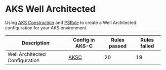 # AKS Well Architected

Using [AKS Construction](https://github.com/Azure/AKS-Construction) and [PSRule](https://azure.github.io/PSRule.Rules.Azure/) to create a Well Architected configuration for your AKS environment.

Description | Config in AKS-C | Rules passed | Rules failed
----------- | --------------- | ------------ | ------------
Well Architected Configuration| [AKSC](https://azure.github.io/AKS-Construction/?feature=defender&cluster.DefenderForContainers=true&addons.enableACRTrustPolicy=true&preset=defaultOps&deploy.deployItemKey=deployArmCli&deploy.githubrepo=https%3A%2F%2Fgithub.com%2FGordonby%2Faks-well-architected-assesment-brownfield&deploy.clusterName=brownfield&deploy.rg=AksBicepAcc-Ci-Brownfield&ops=none&secure=low&addons.monitor=aci&cluster.AksPaidSkuForSLA=true&cluster.autoscale=true) | 20 | 19

